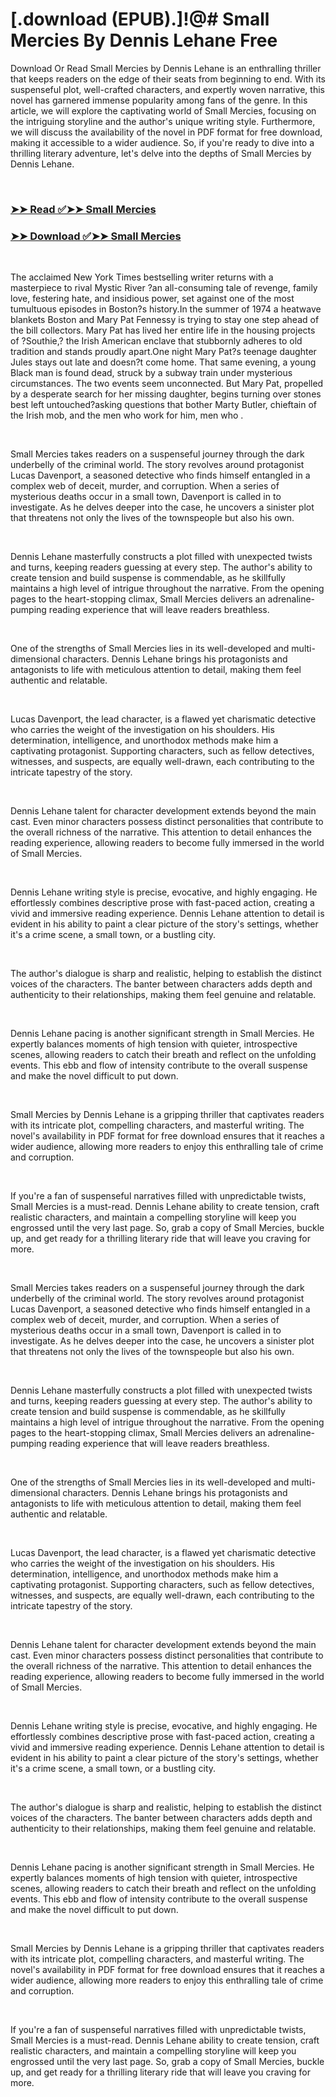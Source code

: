 # [.download (EPUB).]!@# Small Mercies By Dennis Lehane Free

<p>Download Or Read Small Mercies by Dennis Lehane is an enthralling thriller that keeps readers on the edge of their seats from beginning to end. With its suspenseful plot, well-crafted characters, and expertly woven narrative, this novel has garnered immense popularity among fans of the genre. In this article, we will explore the captivating world of Small Mercies, focusing on the intriguing storyline and the author's unique writing style. Furthermore, we will discuss the availability of the novel in PDF format for free download, making it accessible to a wider audience. So, if you're ready to dive into a thrilling literary adventure, let's delve into the depths of Small Mercies by Dennis Lehane.</p>
<p>&nbsp;</p>

### [➤➤ Read ✅➤➤ Small Mercies](https://realpdfbooksdrive.blogspot.com/id/61812308)

### [➤➤ Download ✅➤➤ Small Mercies](https://realpdfbooksdrive.blogspot.com/id/61812308)

<p>&nbsp;</p>
<p>The acclaimed New York Times bestselling writer returns with a masterpiece to rival Mystic River ?an all-consuming tale of revenge, family love, festering hate, and insidious power, set against one of the most tumultuous episodes in Boston?s history.In the summer of 1974 a heatwave blankets Boston and Mary Pat Fennessy is trying to stay one step ahead of the bill collectors. Mary Pat has lived her entire life in the housing projects of ?Southie,? the Irish American enclave that stubbornly adheres to old tradition and stands proudly apart.One night Mary Pat?s teenage daughter Jules stays out late and doesn?t come home. That same evening, a young Black man is found dead, struck by a subway train under mysterious circumstances. The two events seem unconnected. But Mary Pat, propelled by a desperate search for her missing daughter, begins turning over stones best left untouched?asking questions that bother Marty Butler, chieftain of the Irish mob, and the men who work for him, men who .</p>
<p>&nbsp;</p>
<p>Small Mercies takes readers on a suspenseful journey through the dark underbelly of the criminal world. The story revolves around protagonist Lucas Davenport, a seasoned detective who finds himself entangled in a complex web of deceit, murder, and corruption. When a series of mysterious deaths occur in a small town, Davenport is called in to investigate. As he delves deeper into the case, he uncovers a sinister plot that threatens not only the lives of the townspeople but also his own.</p>
<p>&nbsp;</p>
<p>Dennis Lehane masterfully constructs a plot filled with unexpected twists and turns, keeping readers guessing at every step. The author's ability to create tension and build suspense is commendable, as he skillfully maintains a high level of intrigue throughout the narrative. From the opening pages to the heart-stopping climax, Small Mercies delivers an adrenaline-pumping reading experience that will leave readers breathless.</p>
<p>&nbsp;</p>
<p>One of the strengths of Small Mercies lies in its well-developed and multi-dimensional characters. Dennis Lehane brings his protagonists and antagonists to life with meticulous attention to detail, making them feel authentic and relatable.</p>
<p>&nbsp;</p>
<p>Lucas Davenport, the lead character, is a flawed yet charismatic detective who carries the weight of the investigation on his shoulders. His determination, intelligence, and unorthodox methods make him a captivating protagonist. Supporting characters, such as fellow detectives, witnesses, and suspects, are equally well-drawn, each contributing to the intricate tapestry of the story.</p>
<p>&nbsp;</p>
<p>Dennis Lehane talent for character development extends beyond the main cast. Even minor characters possess distinct personalities that contribute to the overall richness of the narrative. This attention to detail enhances the reading experience, allowing readers to become fully immersed in the world of Small Mercies.</p>
<p>&nbsp;</p>
<p>Dennis Lehane writing style is precise, evocative, and highly engaging. He effortlessly combines descriptive prose with fast-paced action, creating a vivid and immersive reading experience. Dennis Lehane attention to detail is evident in his ability to paint a clear picture of the story's settings, whether it's a crime scene, a small town, or a bustling city.</p>
<p>&nbsp;</p>
<p>The author's dialogue is sharp and realistic, helping to establish the distinct voices of the characters. The banter between characters adds depth and authenticity to their relationships, making them feel genuine and relatable.</p>
<p>&nbsp;</p>
<p>Dennis Lehane pacing is another significant strength in Small Mercies. He expertly balances moments of high tension with quieter, introspective scenes, allowing readers to catch their breath and reflect on the unfolding events. This ebb and flow of intensity contribute to the overall suspense and make the novel difficult to put down.</p>
<p>&nbsp;</p>
<p>Small Mercies by Dennis Lehane is a gripping thriller that captivates readers with its intricate plot, compelling characters, and masterful writing. The novel's availability in PDF format for free download ensures that it reaches a wider audience, allowing more readers to enjoy this enthralling tale of crime and corruption.</p>
<p>&nbsp;</p>
<p>If you're a fan of suspenseful narratives filled with unpredictable twists, Small Mercies is a must-read. Dennis Lehane ability to create tension, craft realistic characters, and maintain a compelling storyline will keep you engrossed until the very last page. So, grab a copy of Small Mercies, buckle up, and get ready for a thrilling literary ride that will leave you craving for more.</p>
<p>&nbsp;</p>
<p>Small Mercies takes readers on a suspenseful journey through the dark underbelly of the criminal world. The story revolves around protagonist Lucas Davenport, a seasoned detective who finds himself entangled in a complex web of deceit, murder, and corruption. When a series of mysterious deaths occur in a small town, Davenport is called in to investigate. As he delves deeper into the case, he uncovers a sinister plot that threatens not only the lives of the townspeople but also his own.</p>
<p>&nbsp;</p>
<p>Dennis Lehane masterfully constructs a plot filled with unexpected twists and turns, keeping readers guessing at every step. The author's ability to create tension and build suspense is commendable, as he skillfully maintains a high level of intrigue throughout the narrative. From the opening pages to the heart-stopping climax, Small Mercies delivers an adrenaline-pumping reading experience that will leave readers breathless.</p>
<p>&nbsp;</p>
<p>One of the strengths of Small Mercies lies in its well-developed and multi-dimensional characters. Dennis Lehane brings his protagonists and antagonists to life with meticulous attention to detail, making them feel authentic and relatable.</p>
<p>&nbsp;</p>
<p>Lucas Davenport, the lead character, is a flawed yet charismatic detective who carries the weight of the investigation on his shoulders. His determination, intelligence, and unorthodox methods make him a captivating protagonist. Supporting characters, such as fellow detectives, witnesses, and suspects, are equally well-drawn, each contributing to the intricate tapestry of the story.</p>
<p>&nbsp;</p>
<p>Dennis Lehane talent for character development extends beyond the main cast. Even minor characters possess distinct personalities that contribute to the overall richness of the narrative. This attention to detail enhances the reading experience, allowing readers to become fully immersed in the world of Small Mercies.</p>
<p>&nbsp;</p>
<p>Dennis Lehane writing style is precise, evocative, and highly engaging. He effortlessly combines descriptive prose with fast-paced action, creating a vivid and immersive reading experience. Dennis Lehane attention to detail is evident in his ability to paint a clear picture of the story's settings, whether it's a crime scene, a small town, or a bustling city.</p>
<p>&nbsp;</p>
<p>The author's dialogue is sharp and realistic, helping to establish the distinct voices of the characters. The banter between characters adds depth and authenticity to their relationships, making them feel genuine and relatable.</p>
<p>&nbsp;</p>
<p>Dennis Lehane pacing is another significant strength in Small Mercies. He expertly balances moments of high tension with quieter, introspective scenes, allowing readers to catch their breath and reflect on the unfolding events. This ebb and flow of intensity contribute to the overall suspense and make the novel difficult to put down.</p>
<p>&nbsp;</p>
<p>Small Mercies by Dennis Lehane is a gripping thriller that captivates readers with its intricate plot, compelling characters, and masterful writing. The novel's availability in PDF format for free download ensures that it reaches a wider audience, allowing more readers to enjoy this enthralling tale of crime and corruption.</p>
<p>&nbsp;</p>
<p>If you're a fan of suspenseful narratives filled with unpredictable twists, Small Mercies is a must-read. Dennis Lehane ability to create tension, craft realistic characters, and maintain a compelling storyline will keep you engrossed until the very last page. So, grab a copy of Small Mercies, buckle up, and get ready for a thrilling literary ride that will leave you craving for more.</p>
<p>&nbsp;</p>
